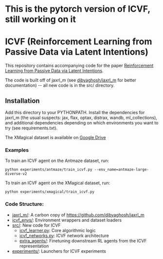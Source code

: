 
# This is the pytorch version of ICVF, still working on it
# ICVF (Reinforcement Learning from Passive Data via Latent Intentions)


This repository contains accompanying code for the paper [Reinforcement Learning from Passive Data via Latent Intentions](https://arxiv.org/abs/2304.04782).

The code is built off of jaxrl_m (see [dibyaghosh/jaxrl_m](https://github.com/dibyaghosh/jaxrl_m) for better documentation) -- all new code is in the src/ directory. 

## Installation

Add this directory to your PYTHONPATH. Install the dependencies for jaxrl_m (the usual suspects: jax, flax, optax, distrax, wandb, ml_collections), and additional dependencies depending on which environments you want to try (see requirements.txt).

The XMagical dataset is available on [Google Drive](https://drive.google.com/drive/folders/1qDiOoKrWUybJBB4dIzz6-lWy7Z1MAYro?usp=sharing)


### Examples

To train an ICVF agent on the Antmaze dataset, run:

```
python experiments/antmaze/train_icvf.py --env_name=antmaze-large-diverse-v2
```


To train an ICVF agent on the XMagical dataset, run:

```
python experiments/xmagical/train_icvf.py
```


### Code Structure:

- [jaxrl_m/](jaxrl_m/): A carbon copy of https://github.com/dibyaghosh/jaxrl_m
- [icvf_envs/](icvf_envs/): Environment wrappers and dataset loaders
- [src/](src/): New code for ICVF
    - [icvf_learner.py](src/icvf_learner.py): Core algorithmic logic
    - [icvf_networks.py](src/icvf_networks.py): ICVF network architecture
    - [extra_agents/](src/extra_agents/): Finetuning downstream RL agents from the ICVF representation
- [experiments/](experiments/): Launchers for ICVF experiments

